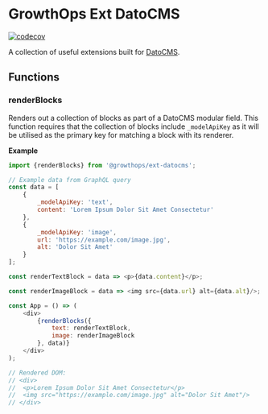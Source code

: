 # GrowthOps Ext DatoCMS

[![codecov](https://codecov.io/gh/growthops-digital/ext-datocms/branch/main/graph/badge.svg?token=WS0PJ3QQRW)](https://codecov.io/gh/growthops-digital/ext-datocms)

A collection of useful extensions built for [DatoCMS](https://www.datocms.com/).

## Functions

### renderBlocks

Renders out a collection of blocks as part of a DatoCMS modular field. This function requires that the collection of blocks include `_modelApiKey` as it will be utilised as the primary key for matching a block with its renderer.

**Example**
```js
import {renderBlocks} from '@growthops/ext-datocms';

// Example data from GraphQL query
const data = [
	{
		_modelApiKey: 'text',
		content: 'Lorem Ipsum Dolor Sit Amet Consectetur'
	},
	{
		_modelApiKey: 'image',
		url: 'https://example.com/image.jpg',
		alt: 'Dolor Sit Amet'
	}
];

const renderTextBlock = data => <p>{data.content}</p>;

const renderImageBlock = data => <img src={data.url} alt={data.alt}/>;

const App = () => (
	<div>
		{renderBlocks({
			text: renderTextBlock,
			image: renderImageBlock
		}, data)}
	</div>
);

// Rendered DOM:
// <div>
// 	<p>Lorem Ipsum Dolor Sit Amet Consectetur</p>
//  <img src="https://example.com/image.jpg" alt="Dolor Sit Amet"/>
// </div>
```
